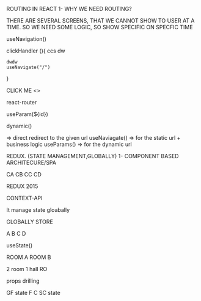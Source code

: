 ROUTING IN REACT
1- WHY WE NEED ROUTING?

THERE ARE SEVERAL SCREENS, THAT WE CANNOT SHOW TO USER AT A TIME.
SO WE NEED SOME LOGIC, SO SHOW SPECIFIC ON SPECFIC TIME

<Link >

useNavigation()



clickHandler (){
    ccs
    dw

    dwdw
    useNavigate("/")
}



<buttton> CLICK ME <>

react-router


useParam(${id})

dynamic()


<Link> => direct redirect to the given url
useNaviagate() => for the static url + business logic
useParams() => for the dynamic url



REDUX. (STATE MANAGEMENT,GLOBALLY)
1- COMPONENT BASED ARCHITECURE/SPA

CA
CB
CC
CD

REDUX 2015

CONTEXT-API

It manage state gloabally

GLOBALLY  STORE

A  B  C   D

useState()


ROOM A
ROOM B

2 room
1 hall
RO

props drilling

GF state
F
C
SC state 